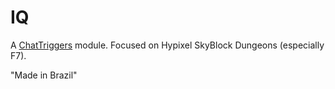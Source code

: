 # IQ
A [ChatTriggers](https://chattriggers.com/) module. Focused on Hypixel SkyBlock Dungeons (especially F7).

"Made in Brazil"
